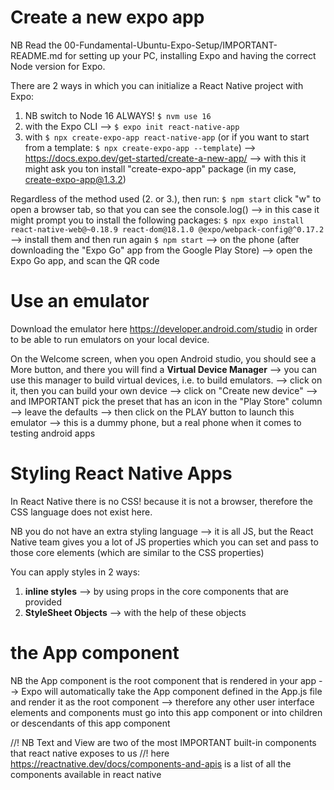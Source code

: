# Create a new expo app

NB Read the 00-Fundamental-Ubuntu-Expo-Setup/IMPORTANT-README.md for setting up your PC, installing Expo and having the correct Node version for Expo.

There are 2 ways in which you can initialize a React Native project with Expo:
1. NB switch to Node 16 ALWAYS! `$ nvm use 16`
2. with the Expo CLI --> `$ expo init react-native-app`
3. with `$ npx create-expo-app react-native-app` (or if you want to start from a template: `$ npx create-expo-app --template`) --> https://docs.expo.dev/get-started/create-a-new-app/ --> with this it might ask you ton install "create-expo-app" package (in my case, create-expo-app@1.3.2)

Regardless of the method used (2. or 3.), then run:
`$ npm start`
click "w" to open a browser tab, so that you can see the console.log()
--> in this case it might prompt you to install the following packages: 
`$ npx expo install react-native-web@~0.18.9 react-dom@18.1.0 @expo/webpack-config@^0.17.2`
--> install them and then run again `$ npm start`
--> on the phone (after downloading the "Expo Go" app from the Google Play Store) --> open the Expo Go app, and scan the QR code


# Use an emulator
Download the emulator here https://developer.android.com/studio in order to be able to run emulators on your local device.

On the Welcome screen, when you open Android studio, you should see a More button,  and there you will find a **Virtual Device Manager** --> you can use this manager to build virtual devices, i.e. to build emulators. --> click on it, then you can build your own device
--> click on "Create new device" --> and IMPORTANT pick the preset that has an icon in the "Play Store" column
--> leave the defaults --> then click on the PLAY button to launch this emulator --> this is a dummy phone, but a real phone when it comes to testing android apps

# Styling React Native Apps
In React Native there is no CSS! because it is not a browser, therefore the CSS language does not exist here.

NB you do not have an extra styling language --> it is all JS, but the React Native team gives you a lot of JS properties which you can set and pass to those core elements (which are similar to the CSS properties)

You can apply styles in 2 ways:
1. **inline styles** --> by using props in the core components that are provided
2. **StyleSheet Objects** --> with the help of these objects


# the App component
NB the App component is the root component that is rendered in your app --> Expo will automatically take the App component defined in the App.js file and render it as the root component --> therefore any other user interface elements and components must go into this app component or into children or descendants of this app component

//! NB Text and View are two of the most IMPORTANT built-in components that react native exposes to us
//! here https://reactnative.dev/docs/components-and-apis is a list of all the components available in react native
